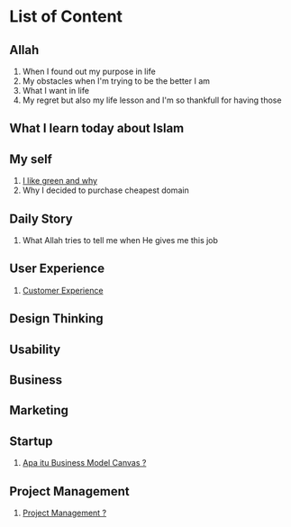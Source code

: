 # List of Content

## Allah
1. When I found out my purpose in life
2. My obstacles when I'm trying to be the better I am
3. What I want in life
4. My regret but also my life lesson and I'm so thankfull for having those

## What I learn today about Islam

## My self
1. <a href="https://oak.my.id/I-like-green-and-why">I like green and why</a>
2. Why I decided to purchase cheapest domain

## Daily Story
1. What Allah tries to tell me when He gives me this job

## User Experience
1. <a href="https://oak.my.id/customer-experience">Customer Experience</a>


## Design Thinking

## Usability

## Business

## Marketing

## Startup
1. <a href="https://oak.my.id/apa-itu-business-model-canvas.md">Apa itu Business Model Canvas ?</a>

## Project Management
1. <a href="https://oak.my.id/project-management">Project Management ?</a>
